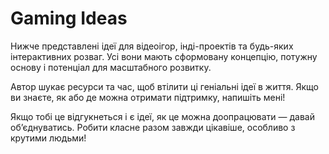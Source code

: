 # Gaming Ideas

Нижче представлені ідеї для відеоігор, інді-проектів та будь-яких інтерактивних розваг. Усі вони мають сформовану концепцію, потужну основу і потенціал для масштабного розвитку.

Автор шукає ресурси та час, щоб втілити ці геніальні ідеї в життя. Якщо ви знаєте, як або де можна отримати підтримку, напишіть мені!

Якщо тобі це відгукнеться і є ідеї, як це можна доопрацювати — давай об’єднуватись. Робити класне разом завжди цікавіше, особливо з крутими людьми!